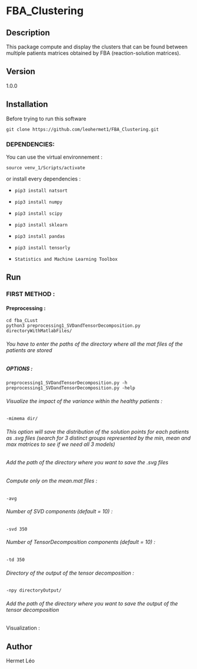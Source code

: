# FBA_Clustering

## Description
This package compute and display the clusters that can be found between multiple patients matrices obtained by FBA (reaction-solution matrices).

## Version
1.0.0

## Installation
Before trying to run this software 
```
git clone https://github.com/leohermet1/FBA_Clustering.git
```

### DEPENDENCIES:
You can use the virtual environnement :
```
source venv_1/Scripts/activate
```
or install every dependencies :
+ `pip3 install natsort`
+ `pip3 install numpy`
+ `pip3 install scipy`
+ `pip3 install sklearn`
+ `pip3 install pandas`
+ `pip3 install tensorly`

+ `Statistics and Machine Learning Toolbox`

## Run
### FIRST METHOD :
#### Preprocessing :
```
cd fba_CLust
python3 preprocessing1_SVDandTensorDecomposition.py directoryWithMatlabFiles/
```
###### You have to enter the paths of the directory where all the mat files of the patients are stored
##### OPTIONS :
```
preprocessing1_SVDandTensorDecomposition.py -h
preprocessing1_SVDandTensorDecomposition.py -help
```
###### Visualize the impact of the variance within the healthy patients :
```
-mimema dir/
```
###### _This option will save the distribution of the solution points for each patients as .svg files (search for 3 distinct groups represented by the min, mean and max matrices to see if we need all 3 models)_
###### _Add the path of the directory where you want to save the .svg files_

###### Compute only on the mean.mat files :
```
-avg
```

###### Number of SVD components (default = 10) :
```
-svd 350
```

###### Number of TensorDecomposition components (default = 10) :
```
-td 350
```

###### Directory of the output of the tensor decomposition :
```
-npy directoryOutput/
```
###### _Add the path of the directory where you want to save the output of the tensor decomposition_


Visualization :



## Author
Hermet Léo

